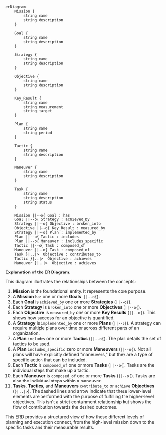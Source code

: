 ```mermaid
erDiagram
    Mission {
        string name
        string description
    }

    Goal {
        string name
        string description
    }

    Strategy {
        string name
        string description
    }

    Objective {
        string name
        string description
    }

    Key_Result {
        string name
        string measurement
        string target
    }

    Plan {
        string name
        string period
    }

    Tactic {
        string name
        string description
    }

    Maneuver {
        string name
        string description
    }

    Task {
        string name
        string description
        string status
    }

    Mission ||--o{ Goal : has
    Goal ||--o{ Strategy : achieved_by
    Strategy ||--o{ Objective : broken_into
    Objective ||--o{ Key_Result : measured_by
    Strategy ||--o{ Plan : implemented_by
    Plan ||--o{ Tactic : includes
    Plan ||--o{ Maneuver : includes_specific
    Tactic ||--o{ Task : composed_of
    Maneuver ||--o{ Task : composed_of
    Task }|..|>  Objective : contributes_to
    Tactic }|..|>  Objective : achieves
    Maneuver }|..|>  Objective : achieves
```

**Explanation of the ER Diagram:**

This diagram illustrates the relationships between the concepts:

1.  **Mission** is the foundational entity. It represents the core purpose.
2.  A **Mission** `has` one or more **Goals** (`||--o{`).
3.  Each **Goal** is `achieved_by` one or more **Strategies** (`||--o{`).
4.  Each **Strategy** is `broken_into` one or more **Objectives** (`||--o{`).
5.  Each **Objective** is `measured_by` one or more **Key Results** (`||--o{`). This shows how success for an objective is quantified.
6.  A **Strategy** is `implemented_by` one or more **Plans** (`||--o{`). A strategy can require multiple plans over time or across different parts of an organization.
7.  A **Plan** `includes` one or more **Tactics** (`||--o{`). The plan details the set of tactics to be used.
8.  A **Plan** `includes_specific` zero or more **Maneuvers** (`||--o{`). Not all plans will have explicitly defined "maneuvers," but they are a type of specific action that can be included.
9.  Each **Tactic** is `composed_of` one or more **Tasks** (`||--o{`). Tasks are the individual steps that make up a tactic.
10. Each **Maneuver** is `composed_of` one or more **Tasks** (`||--o{`). Tasks are also the individual steps within a maneuver.
11. **Tasks**, **Tactics**, and **Maneuvers** `contribute_to` or `achieve` **Objectives** (`}|..|>`). The dashed lines and arrow indicate that these lower-level elements are performed with the purpose of fulfilling the higher-level objectives. This isn't a strict containment relationship but shows the flow of contribution towards the desired outcomes.

This ERD provides a structured view of how these different levels of planning and execution connect, from the high-level mission down to the specific tasks and their measurable results.
